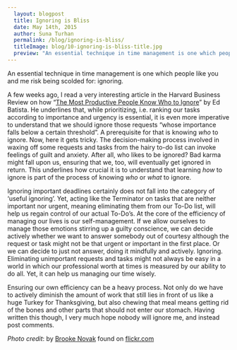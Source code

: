 ```yaml
---
  layout: blogpost
  title: Ignoring is Bliss
  date: May 14th, 2015
  author: Suna Turhan
  permalink: /blog/ignoring-is-bliss/
  titleImage: blog/10-ignoring-is-bliss-title.jpg
  preview: "An essential technique in time management is one which people like you and me risk being scolded for: ignoring. A few weeks ago, I read a very interesting article in the Harvard Business Review on how “The Most Productive People Know Who to Ignore” by Ed Batista."
---
```


An essential technique in time management is one which people like you and me risk being scolded for: ignoring.

A few weeks ago, I read a very interesting article in the Harvard Business Review on how “[The Most Productive People Know Who to Ignore](http://blogs.hbr.org/2014/08/the-most-productive-people-know-who-to-ignore/)” by Ed Batista. He underlines that, while prioritizing, i.e. ranking our tasks according to importance and urgency is essential, it is even more imperative to understand that we should ignore those requests “whose importance falls below a certain threshold”. A prerequisite for that is knowing *who* to ignore. Now, here it gets tricky. The decision-making process involved in waxing off some requests and tasks from the hairy to-do list can invoke feelings of guilt and anxiety. After all, who likes to be ignored? Bad karma might fall upon us, ensuring that we, too, will eventually get ignored in return. This underlines how crucial it is to understand that learning *how* to ignore is part of the process of knowing *who* or *what* to ignore.

Ignoring important deadlines certainly does not fall into the category of ‘useful ignoring’. Yet, acting like the Terminator on tasks that are neither important nor urgent, meaning eliminating them from our To-Do list, will help us regain control of our actual To-Do’s. At the core of the efficiency of managing our lives is our self-management. If we allow ourselves to manage those emotions stirring up a guilty conscience, we can decide actively whether we want to answer somebody out of courtesy although the request or task might not be that urgent or important in the first place. Or we can decide to just not answer, doing it mindfully and actively. Ignoring. Eliminating unimportant requests and tasks might not always be easy in a world in which our professional worth at times is measured by our ability to do all. Yet, it can help us managing our time wisely.

Ensuring our own efficiency can be a heavy process. Not only do we have to actively diminish the amount of work that still lies in front of us like a huge Turkey for Thanksgiving, but also chewing that meal means getting rid of the bones and other parts that should not enter our stomach. Having written this though, I very much hope nobody will ignore me, and instead post comments.

*Photo credit*: by [Brooke Novak](https://www.flickr.com/photos/brookenovak/) found on [flickr.com](https://www.flickr.com/photos/brookenovak/41525278/)
